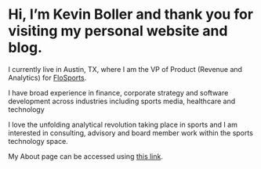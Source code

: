 
<h1> Hi, I’m Kevin Boller and thank you for visiting my personal website and blog. </h1>

<p>I currently live in Austin, TX, where I am the VP of Product (Revenue and Analytics) for <a href="http://www.flosports.tv/" >FloSports</a>. </p>

<p>I have broad experience in finance, corporate strategy and software development across industries including sports media, healthcare and technology <br />

I love the unfolding analytical revolution taking place in sports and I am interested in consulting, advisory and 
board member work within the sports technology space.</p>

<p>My About page can be accessed using <a href="https://kdboller.github.io/about" >this link</a>. 
</p>
